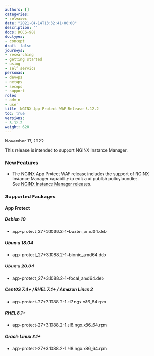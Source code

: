 ```yaml
---
authors: []
categories:
- releases
date: "2021-04-14T13:32:41+00:00"
description: ""
docs: DOCS-988
doctypes:
- concept
draft: false
journeys:
- researching
- getting started
- using
- self service
personas:
- devops
- netops
- secops
- support
roles:
- admin
- user
title: NGINX App Protect WAF Release 3.12.2
toc: true
versions:
- 3.12.2
weight: 620
---
```


November 17, 2022

This release is intended to support NGINX Instance Manager.

### New Features

- The NGINX App Protect WAF release includes the support of NGINX Instance Manager capability to edit and publish policy bundles. <br> See [NGINX Instance Manager releases](https://docs.nginx.com/nginx-management-suite/nim/releases/).

### Supported Packages

#### App Protect

##### Debian 10

- app-protect_27+3.1088.2-1~buster_amd64.deb

##### Ubuntu 18.04

- app-protect_27+3.1088.2-1~bionic_amd64.deb

##### Ubuntu 20.04

- app-protect_27+3.1088.2-1~focal_amd64.deb

##### CentOS 7.4+ / RHEL 7.4+ / Amazon Linux 2

- app-protect-27+3.1088.2-1.el7.ngx.x86_64.rpm

##### RHEL 8.1+

- app-protect-27+3.1088.2-1.el8.ngx.x86_64.rpm

##### Oracle Linux 8.1+

- app-protect-27+3.1088.2-1.el8.ngx.x86_64.rpm
